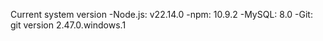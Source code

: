 Current system version
-Node.js: v22.14.0
-npm: 10.9.2
-MySQL: 8.0
-Git: git version 2.47.0.windows.1